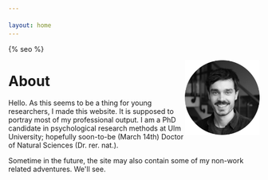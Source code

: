 ```yaml
---

layout: home
---
```

{% seo %}
<!-- Google tag (gtag.js) -->
<script async src="https://www.googletagmanager.com/gtag/js?id=G-NCG60VZ1HG"></script>
<script>
  window.dataLayer = window.dataLayer || [];
  function gtag(){dataLayer.push(arguments);}
  gtag('js', new Date());

  gtag('config', 'G-NCG60VZ1HG');
</script>

<img style="float: right;" src="/assets/images/me_bw.png" width="150">

# About
Hello. As this seems to be a thing for young researchers, I made this website. It is supposed to portray most of my professional output. I am a PhD candidate in psychological research methods at Ulm University; hopefully soon-to-be (March 14th) Doctor of Natural Sciences (Dr. rer. nat.). 

Sometime in the future, the site may also contain some of my non-work related adventures. We'll see. 


